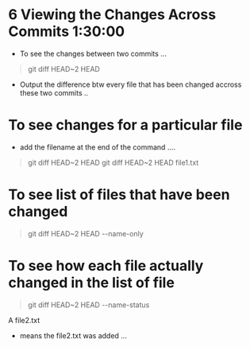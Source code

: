 # 6 Viewing the Changes Across Commits 1:30:00
- To see the changes between two commits ...

> git diff HEAD~2 HEAD

- Output the difference btw every file that has been changed accross these two commits .. 

# To see changes for a particular file 
- add the filename at the end of the command .... 

> git diff HEAD~2 HEAD <filename>
> git diff HEAD~2 HEAD file1.txt

# To see list of files that have been changed 

> git diff HEAD~2 HEAD --name-only

# To see how each file actually changed in the list of file

> git diff HEAD~2 HEAD --name-status

A       file2.txt
- means the file2.txt was added ... 

